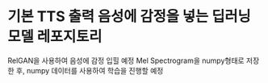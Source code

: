 # 기본 TTS 출력 음성에 감정을 넣는 딥러닝 모델 레포지토리
RelGAN을 사용하여 음성에 감정 입힐 예정
Mel Spectrogram을 numpy형태로 저장한 후, numpy 데이터를 사용하여 학습을 진행할 예정
